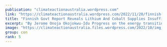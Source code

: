 ```yaml
---
publication: "climateactionaustralia.wordpress.com"
link: "https://climateactionaustralia.wordpress.com/2022/11/20/finnish-govt-report-reveals-lithium-and-cobalt-supplies-insufficient-climatecrisis-ecologicalcrisis-limitstogrowth-economiccrisis-brightgreenlies/"
title: "Finnish Govt Report Reveals Lithium And Cobalt Supplies Insufficient #ClimateCrisis #EcologicalCrisis #LimitsToGrowth #EconomicCrisis #BrightGreenLies"
excerpt: "By Jerome Onoja Okojokwu-Idu Progress on the energy transition might be threatened as a new report by the Finnish government revealed that the world does not have enough Lithium and Cobalt to repla…"
image: "https://climateactionaustralia.files.wordpress.com/2022/10/img_1857.jpg"
group: con
rank: 5
---
```

